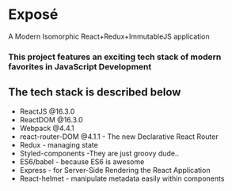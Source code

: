 # Exposé
A Modern Isomorphic React+Redux+ImmutableJS application

### This project features an exciting tech stack of modern favorites in JavaScript Development

## The tech stack is described below

- ReactJS @16.3.0 
- ReactDOM @16.3.0 
- Webpack @4.4.1
- react-router-DOM @4.1.1 - The new Declarative React Router
- Redux - managing state
- Styled-components -They are just groovy dude..
- ES6/babel - because ES6 is awesome
- Express - for Server-Side Rendering the React Application
- React-helmet - manipulate metadata easily within components

